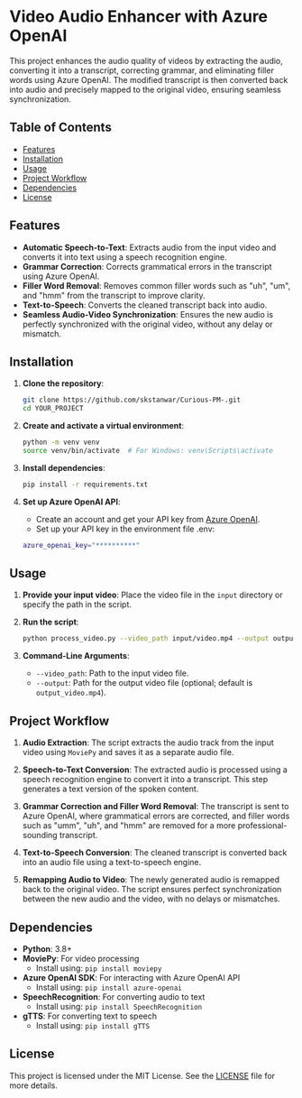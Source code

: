 # Video Audio Enhancer with Azure OpenAI

This project enhances the audio quality of videos by extracting the audio, converting it into a transcript, correcting grammar, and eliminating filler words using Azure OpenAI. The modified transcript is then converted back into audio and precisely mapped to the original video, ensuring seamless synchronization. 

## Table of Contents
- [Features](#features)
- [Installation](#installation)
- [Usage](#usage)
- [Project Workflow](#project-workflow)
- [Dependencies](#dependencies)
- [License](#license)

## Features

- **Automatic Speech-to-Text**: Extracts audio from the input video and converts it into text using a speech recognition engine.
- **Grammar Correction**: Corrects grammatical errors in the transcript using Azure OpenAI.
- **Filler Word Removal**: Removes common filler words such as "uh", "um", and "hmm" from the transcript to improve clarity.
- **Text-to-Speech**: Converts the cleaned transcript back into audio.
- **Seamless Audio-Video Synchronization**: Ensures the new audio is perfectly synchronized with the original video, without any delay or mismatch.

## Installation

1. **Clone the repository**:
    ```bash
    git clone https://github.com/skstanwar/Curious-PM-.git
    cd YOUR_PROJECT
    ```

2. **Create and activate a virtual environment**:
    ```bash
    python -m venv venv
    source venv/bin/activate  # For Windows: venv\Scripts\activate
    ```

3. **Install dependencies**:
    ```bash
    pip install -r requirements.txt
    ```

4. **Set up Azure OpenAI API**:
    - Create an account and get your API key from [Azure OpenAI](https://azure.microsoft.com/en-us/services/cognitive-services/openai-service/).
    - Set up your API key in the environment file .env:
    ```bash
    azure_openai_key="**********"
    ```

## Usage

1. **Provide your input video**: Place the video file in the `input` directory or specify the path in the script.

2. **Run the script**:
    ```bash
    python process_video.py --video_path input/video.mp4 --output output_video.mp4
    ```

3. **Command-Line Arguments**:
    - `--video_path`: Path to the input video file.
    - `--output`: Path for the output video file (optional; default is `output_video.mp4`).

## Project Workflow

1. **Audio Extraction**: 
    The script extracts the audio track from the input video using `MoviePy` and saves it as a separate audio file.

2. **Speech-to-Text Conversion**: 
    The extracted audio is processed using a speech recognition engine to convert it into a transcript. This step generates a text version of the spoken content.

3. **Grammar Correction and Filler Word Removal**:
    The transcript is sent to Azure OpenAI, where grammatical errors are corrected, and filler words such as "umm", "uh", and "hmm" are removed for a more professional-sounding transcript.

4. **Text-to-Speech Conversion**:
    The cleaned transcript is converted back into an audio file using a text-to-speech engine.

5. **Remapping Audio to Video**:
    The newly generated audio is remapped back to the original video. The script ensures perfect synchronization between the new audio and the video, with no delays or mismatches.

## Dependencies

- **Python**: 3.8+
- **MoviePy**: For video processing
    - Install using: `pip install moviepy`
- **Azure OpenAI SDK**: For interacting with Azure OpenAI API
    - Install using: `pip install azure-openai`
- **SpeechRecognition**: For converting audio to text
    - Install using: `pip install SpeechRecognition`
- **gTTS**: For converting text to speech
    - Install using: `pip install gTTS`

## License

This project is licensed under the MIT License. See the [LICENSE](LICENSE) file for more details.

